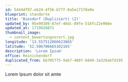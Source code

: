 ```yaml
---
id: 5444df97-eb24-4f56-b77f-0a5e171f0a9e
blueprint: standorte
title: 'Biesdorf (Dupliziert) (2)'
updated_by: 95e99389-87ef-46dc-89fe-516fc22e966e
updated_at: 1719926871
thumbnail_image:
  - content_bewertungvorort.jpg
longitude: '13.557512066623865'
latitude: '52.506706665102165'
description: 'Lorem Ipsum'
office: Reinickendorf
duplicated_from: bb705775-9ab7-4807-b848-3a326abfd195
---
```

Lorem Ipsum dolor sit amte